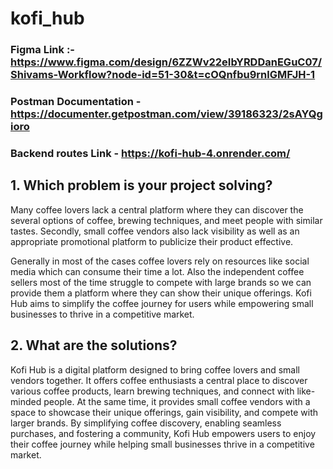 # kofi_hub

### Figma Link :- **https://www.figma.com/design/6ZZWv22eIbYRDDanEGuC07/Shivams-Workflow?node-id=51-30&t=cOQnfbu9rnlGMFJH-1**

### Postman Documentation - https://documenter.getpostman.com/view/39186323/2sAYQgioro

### Backend routes Link - https://kofi-hub-4.onrender.com/

## 1. Which problem is your project solving?
Many coffee lovers lack a central platform where they can discover the several options of coffee, brewing techniques, and meet people with similar tastes. Secondly, small coffee vendors also lack visibility as well as an appropriate promotional platform to publicize their product effective.

Generally in most of the cases coffee lovers rely on resources like social media which can consume their time a lot. Also the independent coffee sellers  most of the time struggle to compete with large brands so we can provide them a platform where they can show their unique offerings. Kofi Hub aims to simplify the coffee journey for users while empowering small businesses to thrive in a competitive market.

## 2. What are the solutions?
Kofi Hub is a digital platform designed to bring coffee lovers and small vendors together. It offers coffee enthusiasts a central place to discover various coffee products, learn brewing techniques, and connect with like-minded people. At the same time, it provides small coffee vendors with a space to showcase their unique offerings, gain visibility, and compete with larger brands. By simplifying coffee discovery, enabling seamless purchases, and fostering a community, Kofi Hub empowers users to enjoy their coffee journey while helping small businesses thrive in a competitive market.